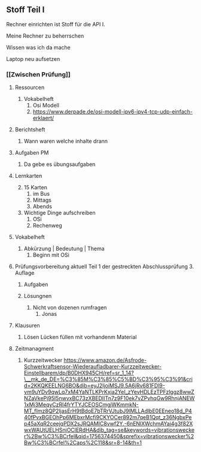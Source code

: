 ## Stoff Teil I

Rechner einrichten ist Stoff für die API I.

Meine Rechner zu beherrschen 

Wissen was ich da mache

Laptop neu aufsetzen

### [[Zwischen Prüfung]]

1. Ressourcen
	1. Vokabelheft
		1. Osi Modell
		2. https://www.derpade.de/osi-modell-ipv6-ipv4-tcp-udp-einfach-erklaert/
2. Berichtsheft

    1. Wann waren welche inhalte drann

3. Aufgaben PM
	1. Da gebe es übungsaufgaben

4. Lernkarten

    2. 15 Karten
	    1. im Bus
	    2. Mittags 
	    3. Abends
	3. Wichtige Dinge aufschreiben
		1. OSi
		2. Rechenweg
5. Vokabelheft
	1. Abkürzung | Bedeutung | Thema
		1. Beginn mit OSi

6. Prüfungsvorbereitung aktuell Teil 1 der gestreckten Abschlussprüfung 3. Auflage

    1. Aufgaben

    2. Lösungnen
	    1. Nicht von dozenen rumfragen
		    1. Jonas
7. Klausuren
	1. Lösen Lücken füllen mit vorhandenm Material
8. Zeitmanagment
	1. Kurzzeitwecker
	 https://www.amazon.de/Asfrode-Schwerkraftsensor-Wiederaufladbarer-Kurzzeitwecker-Einstellbarem/dp/B0DHX945CH/ref=sr_1_14?\__mk_de_DE=%C3%85M%C3%85%C5%BD%C3%95%C3%91&crid=2KKQKEELNG6BO&dib=eyJ2IjoiMSJ9.5A6jRv681FDl9-vm9uYDv9qwLq7xM4YaNTLKPrKxja2YeI_zYevHDLEzTPFzlggz8wwZNZaVkePj95I5nwvxBC73zXBEDIITn7z9F10ek7vZPvhqGw9RhnjANEW1xMj3MeqyCzRl4frYTYJCEOSCmgjWKmmkN-MT_fImz8QP2ljasErH9tBdoE7bTRrVJtubJ9lMLLAdlbE0EEneo18d_P440fPvxBGEOhPp6MEbxrMcfi9CKYOCer892m7qeB1Qqt_z36NgbxPep45aXqR2ceejqPDX2sJRQAMIC8vwf2Y.-6nENlXWchmAYai4g3f82XwxWAUtUELHSnjOClERdHA&dib_tag=se&keywords=vibrationswecker%2Bw%C3%BCrfel&qid=1756374450&sprefix=vibrationswecker%2Bw%C3%BCrfel%2Caps%2C118&sr=8-14&th=1
	 